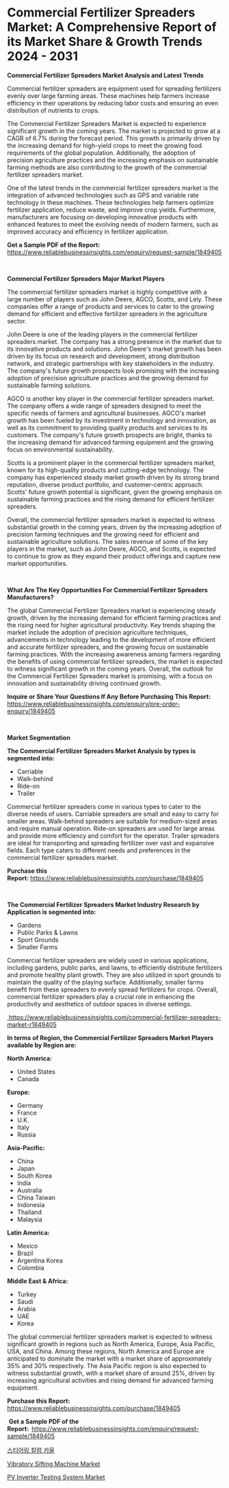<p><h1>Commercial Fertilizer Spreaders Market: A Comprehensive Report of its Market Share & Growth Trends 2024 - 2031</h1></p><p><strong>Commercial Fertilizer Spreaders Market Analysis and Latest Trends</strong></p>
<p><p>Commercial fertilizer spreaders are equipment used for spreading fertilizers evenly over large farming areas. These machines help farmers increase efficiency in their operations by reducing labor costs and ensuring an even distribution of nutrients to crops.</p><p>The Commercial Fertilizer Spreaders Market is expected to experience significant growth in the coming years. The market is projected to grow at a CAGR of 6.7% during the forecast period. This growth is primarily driven by the increasing demand for high-yield crops to meet the growing food requirements of the global population. Additionally, the adoption of precision agriculture practices and the increasing emphasis on sustainable farming methods are also contributing to the growth of the commercial fertilizer spreaders market.</p><p>One of the latest trends in the commercial fertilizer spreaders market is the integration of advanced technologies such as GPS and variable rate technology in these machines. These technologies help farmers optimize fertilizer application, reduce waste, and improve crop yields. Furthermore, manufacturers are focusing on developing innovative products with enhanced features to meet the evolving needs of modern farmers, such as improved accuracy and efficiency in fertilizer application.</p></p>
<p><strong>Get a Sample PDF of the Report:&nbsp;</strong> <a href="https://www.reliablebusinessinsights.com/enquiry/request-sample/1849405">https://www.reliablebusinessinsights.com/enquiry/request-sample/1849405</a></p>
<p>&nbsp;</p>
<p><strong>Commercial Fertilizer Spreaders Major Market Players</strong></p>
<p><p>The commercial fertilizer spreaders market is highly competitive with a large number of players such as John Deere, AGCO, Scotts, and Lely. These companies offer a range of products and services to cater to the growing demand for efficient and effective fertilizer spreaders in the agriculture sector.</p><p>John Deere is one of the leading players in the commercial fertilizer spreaders market. The company has a strong presence in the market due to its innovative products and solutions. John Deere's market growth has been driven by its focus on research and development, strong distribution network, and strategic partnerships with key stakeholders in the industry. The company's future growth prospects look promising with the increasing adoption of precision agriculture practices and the growing demand for sustainable farming solutions.</p><p>AGCO is another key player in the commercial fertilizer spreaders market. The company offers a wide range of spreaders designed to meet the specific needs of farmers and agricultural businesses. AGCO's market growth has been fueled by its investment in technology and innovation, as well as its commitment to providing quality products and services to its customers. The company's future growth prospects are bright, thanks to the increasing demand for advanced farming equipment and the growing focus on environmental sustainability.</p><p>Scotts is a prominent player in the commercial fertilizer spreaders market, known for its high-quality products and cutting-edge technology. The company has experienced steady market growth driven by its strong brand reputation, diverse product portfolio, and customer-centric approach. Scotts' future growth potential is significant, given the growing emphasis on sustainable farming practices and the rising demand for efficient fertilizer spreaders.</p><p>Overall, the commercial fertilizer spreaders market is expected to witness substantial growth in the coming years, driven by the increasing adoption of precision farming techniques and the growing need for efficient and sustainable agriculture solutions. The sales revenue of some of the key players in the market, such as John Deere, AGCO, and Scotts, is expected to continue to grow as they expand their product offerings and capture new market opportunities.</p></p>
<p>&nbsp;</p>
<p><strong>What Are The Key Opportunities For Commercial Fertilizer Spreaders Manufacturers?</strong></p>
<p><p>The global Commercial Fertilizer Spreaders market is experiencing steady growth, driven by the increasing demand for efficient farming practices and the rising need for higher agricultural productivity. Key trends shaping the market include the adoption of precision agriculture techniques, advancements in technology leading to the development of more efficient and accurate fertilizer spreaders, and the growing focus on sustainable farming practices. With the increasing awareness among farmers regarding the benefits of using commercial fertilizer spreaders, the market is expected to witness significant growth in the coming years. Overall, the outlook for the Commercial Fertilizer Spreaders market is promising, with a focus on innovation and sustainability driving continued growth.</p></p>
<p><strong>Inquire or Share Your Questions If Any Before Purchasing This Report:</strong> <a href="https://www.reliablebusinessinsights.com/enquiry/pre-order-enquiry/1849405">https://www.reliablebusinessinsights.com/enquiry/pre-order-enquiry/1849405</a></p>
<p>&nbsp;</p>
<p><strong>Market Segmentation</strong></p>
<p><strong>The Commercial Fertilizer Spreaders Market Analysis by types is segmented into:</strong></p>
<p><ul><li>Carriable</li><li>Walk-behind</li><li>Ride-on</li><li>Trailer</li></ul></p>
<p><p>Commercial fertilizer spreaders come in various types to cater to the diverse needs of users. Carriable spreaders are small and easy to carry for smaller areas. Walk-behind spreaders are suitable for medium-sized areas and require manual operation. Ride-on spreaders are used for large areas and provide more efficiency and comfort for the operator. Trailer spreaders are ideal for transporting and spreading fertilizer over vast and expansive fields. Each type caters to different needs and preferences in the commercial fertilizer spreaders market.</p></p>
<p><strong>Purchase this Report:&nbsp;</strong><a href="https://www.reliablebusinessinsights.com/purchase/1849405">https://www.reliablebusinessinsights.com/purchase/1849405</a></p>
<p>&nbsp;</p>
<p><strong>The Commercial Fertilizer Spreaders Market Industry Research by Application is segmented into:</strong></p>
<p><ul><li>Gardens</li><li>Public Parks & Lawns</li><li>Sport Grounds</li><li>Smaller Farms</li></ul></p>
<p><p>Commercial fertilizer spreaders are widely used in various applications, including gardens, public parks, and lawns, to efficiently distribute fertilizers and promote healthy plant growth. They are also utilized in sport grounds to maintain the quality of the playing surface. Additionally, smaller farms benefit from these spreaders to evenly spread fertilizers for crops. Overall, commercial fertilizer spreaders play a crucial role in enhancing the productivity and aesthetics of outdoor spaces in diverse settings.</p></p>
<p><a href="https://www.reliablebusinessinsights.com/commercial-fertilizer-spreaders-market-r1849405">&nbsp;https://www.reliablebusinessinsights.com/commercial-fertilizer-spreaders-market-r1849405</a></p>
<p><strong>In terms of Region, the Commercial Fertilizer Spreaders Market Players available by Region are:</strong></p>
<p>
    <p> <strong> North America: </strong>
        <ul>
            <li>United States</li>
            <li>Canada</li>
        </ul>
        </p> 
    <p> <strong> Europe: </strong>
        <ul>
            <li>Germany</li>
            <li>France</li>
            <li>U.K.</li>
            <li>Italy</li>
            <li>Russia</li>
        </ul>
        </p> 
    <p> <strong> Asia-Pacific: </strong>
        <ul>
            <li>China</li>
            <li>Japan</li>
            <li>South Korea</li>
            <li>India</li>
            <li>Australia</li>
            <li>China Taiwan</li>
            <li>Indonesia</li>
            <li>Thailand</li>
            <li>Malaysia</li>
        </ul>
        </p> 
    <p> <strong> Latin America: </strong>
        <ul>
            <li>Mexico</li>
            <li>Brazil</li>
            <li>Argentina Korea</li>
            <li>Colombia</li>
        </ul>
        </p> 
    <p> <strong> Middle East & Africa: </strong>
        <ul>
            <li>Turkey</li>
            <li>Saudi</li>
            <li>Arabia</li>
            <li>UAE</li>
            <li>Korea</li>
        </ul>
    </p>
    </p>
<p><p>The global commercial fertilizer spreaders market is expected to witness significant growth in regions such as North America, Europe, Asia Pacific, USA, and China. Among these regions, North America and Europe are anticipated to dominate the market with a market share of approximately 35% and 30% respectively. The Asia Pacific region is also expected to witness substantial growth, with a market share of around 25%, driven by increasing agricultural activities and rising demand for advanced farming equipment.</p></p>
<p><strong>Purchase this Report: </strong><a href="https://www.reliablebusinessinsights.com/purchase/1849405">https://www.reliablebusinessinsights.com/purchase/1849405</a></p>
<p>&nbsp;<strong>Get a Sample PDF of the Report:&nbsp;&nbsp;</strong><a href="https://www.reliablebusinessinsights.com/enquiry/request-sample/1849405">https://www.reliablebusinessinsights.com/enquiry/request-sample/1849405</a></p>
<p><strong></strong></p>
<p><p><a href="https://github.com/AlbertotDouglas44367/Market-Research-Report-List-2/blob/main/8247050171873.md">스티어링 칼럼 카울</a></p><p><a href="https://github.com/Seman3302/Market-Research-Report-List-1/blob/main/vibratory-sifting-machine-market.md">Vibratory Sifting Machine Market</a></p><p><a href="https://view.publitas.com/reportprime-1/global-pv-inverter-testing-system-market-analysis-trends-forecasts-and-growth-opportunities-2024-2031-in-179-pages-report/">PV Inverter Testing System Market</a></p></p>